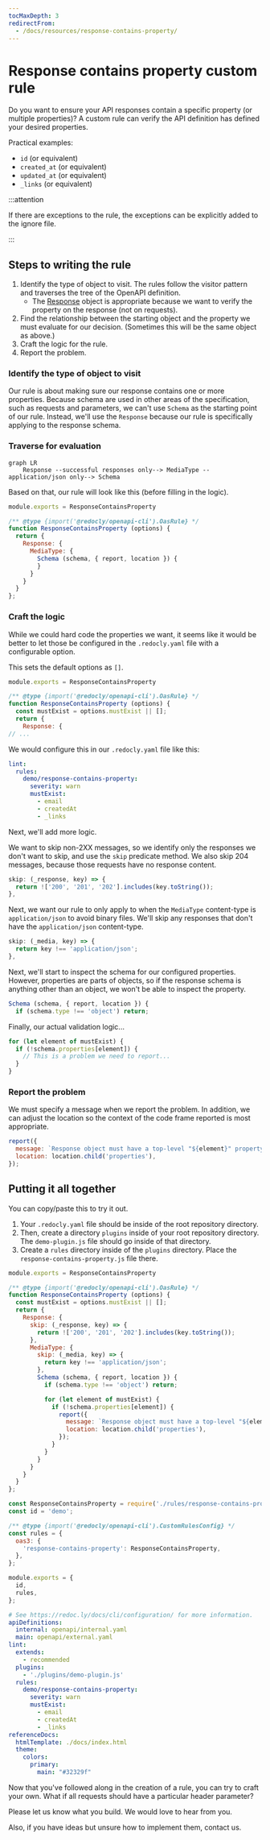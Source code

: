 ```yaml
---
tocMaxDepth: 3
redirectFrom:
  - /docs/resources/response-contains-property/
---
```

# Response contains property custom rule

Do you want to ensure your API responses contain a specific property (or multiple properties)?
A custom rule can verify the API definition has defined your desired properties.

Practical examples:

- `id` (or equivalent)
- `created_at` (or equivalent)
- `updated_at` (or equivalent)
- `_links` (or equivalent)

:::attention

If there are exceptions to the rule, the exceptions can be explicitly added to the ignore file.

:::

## Steps to writing the rule

1. Identify the type of object to visit. The rules follow the visitor pattern and traverses the tree of the OpenAPI definition.
    - The [Response](https://github.com/Redocly/openapi-cli/blob/master/src/types/oas3.ts#L558) object is appropriate because we want to verify the property on the response (not on requests).
1. Find the relationship between the starting object and the property we must evaluate for our decision. (Sometimes this will be the same object as above.)
1. Craft the logic for the rule.
1. Report the problem.

### Identify the type of object to visit

Our rule is about making sure our response contains one or more properties.
Because schema are used in other areas of the specification, such as requests and parameters, we can't use `Schema` as the starting point of our rule.
Instead, we'll use the `Response` because our rule is specifically applying to the response schema.

### Traverse for evaluation

```mermaid
graph LR
    Response --successful responses only--> MediaType --application/json only--> Schema
```

Based on that, our rule will look like this (before filling in the logic).

```js
module.exports = ResponseContainsProperty

/** @type {import('@redocly/openapi-cli').OasRule} */
function ResponseContainsProperty (options) {
  return {
    Response: {
      MediaType: {
        Schema (schema, { report, location }) {
        }
      }
    }
  }
};
```

### Craft the logic

While we could hard code the properties we want, it seems like it would be better to let those be configured in the `.redocly.yaml` file with a configurable option.

This sets the default options as `[]`.

```js
module.exports = ResponseContainsProperty

/** @type {import('@redocly/openapi-cli').OasRule} */
function ResponseContainsProperty (options) {
  const mustExist = options.mustExist || [];
  return {
    Response: {
// ...
```

We would configure this in our `.redocly.yaml` file like this:

```yaml
lint:
  rules:
    demo/response-contains-property:
      severity: warn
      mustExist:
        - email
        - createdAt
        - _links
```

Next, we'll add more logic.

We want to skip non-2XX messages, so we identify only the responses we don't want to skip, and use the `skip` predicate method.
We also skip 204 messages, because those requests have no response content.

```js
skip: (_response, key) => {
  return !['200', '201', '202'].includes(key.toString());
},
```

Next, we want our rule to only apply to when the `MediaType` content-type is `application/json` to avoid binary files.
We'll skip any responses that don't have the `application/json` content-type.

```js
skip: (_media, key) => {
  return key !== 'application/json';
},
```
Next, we'll start to inspect the schema for our configured properties.
However, properties are parts of objects, so if the response schema is anything other than an object, we won't be able to inspect the property.

```js
Schema (schema, { report, location }) {
  if (schema.type !== 'object') return;
```

Finally, our actual validation logic...

```js
for (let element of mustExist) {
  if (!schema.properties[element]) {
    // This is a problem we need to report...
  }
}
```

### Report the problem

We must specify a message when we report the problem.
In addition, we can adjust the location so the context of the code frame reported is most appropriate.

```js
report({
  message: `Response object must have a top-level "${element}" property.`,
  location: location.child('properties'),
});
```

## Putting it all together

You can copy/paste this to try it out.

1. Your `.redocly.yaml` file should be inside of the root repository directory.
1. Then, create a directory `plugins` inside of your root repository directory.
  The `demo-plugin.js` file should go inside of that directory.
1. Create a `rules` directory inside of the `plugins` directory. Place the `response-contains-property.js` file there.

```js response-contains-property.js
module.exports = ResponseContainsProperty

/** @type {import('@redocly/openapi-cli').OasRule} */
function ResponseContainsProperty (options) {
  const mustExist = options.mustExist || [];
  return {
    Response: {
      skip: (_response, key) => {
        return !['200', '201', '202'].includes(key.toString());
      },
      MediaType: {
        skip: (_media, key) => {
          return key !== 'application/json';
        },
        Schema (schema, { report, location }) {
          if (schema.type !== 'object') return;

          for (let element of mustExist) {
            if (!schema.properties[element]) {
              report({
                message: `Response object must have a top-level "${element}" property.`,
                location: location.child('properties'),
              });
            }
          }
        }
      }
    }
  }
};
```

```js demo-plugin.js
const ResponseContainsProperty = require('./rules/response-contains-property');
const id = 'demo';

/** @type {import('@redocly/openapi-cli').CustomRulesConfig} */
const rules = {
  oas3: {
    'response-contains-property': ResponseContainsProperty,
  },
};

module.exports = {
  id,
  rules,
};
```

```yaml .redocly.yaml
# See https://redoc.ly/docs/cli/configuration/ for more information.
apiDefinitions:
  internal: openapi/internal.yaml
  main: openapi/external.yaml
lint:
  extends:
    - recommended
  plugins:
    - './plugins/demo-plugin.js'
  rules:
    demo/response-contains-property:
      severity: warn
      mustExist:
        - email
        - createdAt
        - _links
referenceDocs:
  htmlTemplate: ./docs/index.html
  theme:
    colors:
      primary:
        main: "#32329f"
```

Now that you've followed along in the creation of a rule, you can try to craft your own.
What if all requests should have a particular header parameter?

Please let us know what you build. We would love to hear from you.

Also, if you have ideas but unsure how to implement them, contact us.
